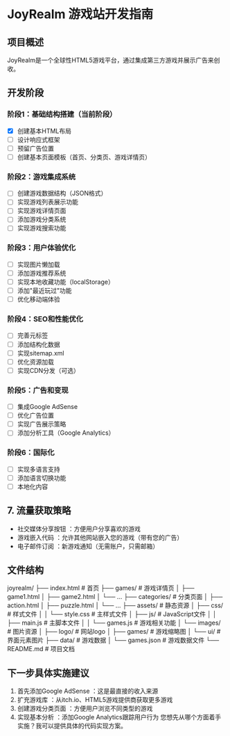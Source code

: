 # JoyRealm 游戏站开发指南

## 项目概述
JoyRealm是一个全球性HTML5游戏平台，通过集成第三方游戏并展示广告来创收。

## 开发阶段

### 阶段1：基础结构搭建（当前阶段）
- [x] 创建基本HTML布局
- [ ] 设计响应式框架
- [ ] 预留广告位置
- [ ] 创建基本页面模板（首页、分类页、游戏详情页）

### 阶段2：游戏集成系统
- [ ] 创建游戏数据结构（JSON格式）
- [ ] 实现游戏列表展示功能
- [ ] 实现游戏详情页面
- [ ] 添加游戏分类系统
- [ ] 实现游戏搜索功能

### 阶段3：用户体验优化
- [ ] 实现图片懒加载
- [ ] 添加游戏推荐系统
- [ ] 实现本地收藏功能（localStorage）
- [ ] 添加"最近玩过"功能
- [ ] 优化移动端体验

### 阶段4：SEO和性能优化
- [ ] 完善元标签
- [ ] 添加结构化数据
- [ ] 实现sitemap.xml
- [ ] 优化资源加载
- [ ] 实现CDN分发（可选）

### 阶段5：广告和变现
- [ ] 集成Google AdSense
- [ ] 优化广告位置
- [ ] 实现广告展示策略
- [ ] 添加分析工具（Google Analytics）

### 阶段6：国际化
- [ ] 实现多语言支持
- [ ] 添加语言切换功能
- [ ] 本地化内容
## 7. 流量获取策略
- 社交媒体分享按钮 ：方便用户分享喜欢的游戏
- 游戏嵌入代码 ：允许其他网站嵌入您的游戏（带有您的广告）
- 电子邮件订阅 ：新游戏通知（无需账户，只需邮箱）
## 文件结构
joyrealm/
├── index.html          # 首页
├── games/              # 游戏详情页
│   ├── game1.html
│   ├── game2.html
│   └── ...
├── categories/         # 分类页面
│   ├── action.html
│   ├── puzzle.html
│   └── ...
├── assets/             # 静态资源
│   ├── css/            # 样式文件
│   │   └── style.css   # 主样式文件
│   ├── js/             # JavaScript文件
│   │   ├── main.js     # 主脚本文件
│   │   └── games.js    # 游戏相关功能
│   └── images/         # 图片资源
│       ├── logo/       # 网站logo
│       ├── games/      # 游戏缩略图
│       └── ui/         # 界面元素图片
├── data/               # 游戏数据
│   └── games.json      # 游戏数据文件
└── README.md           # 项目文档

## 下一步具体实施建议
1. 首先添加Google AdSense ：这是最直接的收入来源
2. 扩充游戏库 ：从itch.io、HTML5游戏提供商获取更多游戏
3. 创建游戏分类页面 ：方便用户浏览不同类型的游戏
4. 实现基本分析 ：添加Google Analytics跟踪用户行为
您想先从哪个方面着手实施？我可以提供具体的代码实现方案。

